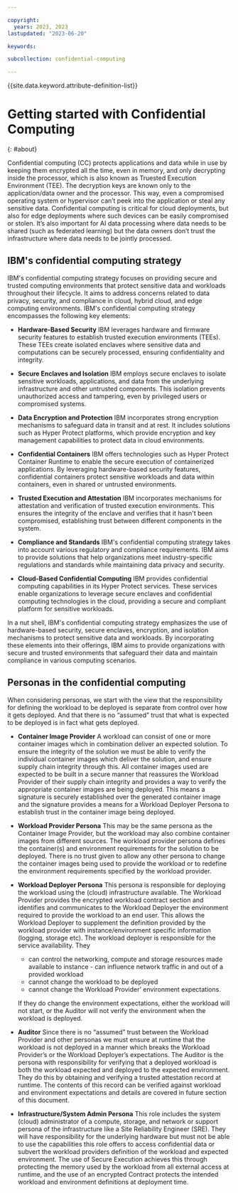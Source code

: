 ```yaml
---

copyright:
  years: 2023, 2023
lastupdated: "2023-06-20"

keywords: 

subcollection: confidential-computing

---
```


{{site.data.keyword.attribute-definition-list}}

# Getting started with Confidential Computing
{: #about}

Confidential computing (CC) protects applications and data while in use by keeping them encrypted all the time, even in memory, and only decrypting inside the processor, which is also known as Truested Execution Environment (TEE). The decryption keys are known only to the application/data owner and the processor. This way, even a compromised operating system or hypervisor can’t peek into the application or steal any sensitive data. Confidential computing is critical for cloud deployments, but also for edge deployments where such devices can be easily compromised or stolen. It’s also important for AI data processing where data needs to be shared (such as federated learning) but the data owners don’t trust the infrastructure where data needs to be jointly processed.

## IBM's confidential computing strategy


IBM's confidential computing strategy focuses on providing secure and trusted computing environments that protect sensitive data and workloads throughout their lifecycle. It aims to address concerns related to data privacy, security, and compliance in cloud, hybrid cloud, and edge computing environments. IBM's confidential computing strategy encompasses the following key elements:

- **Hardware-Based Security**
   IBM leverages hardware and firmware security features to establish trusted execution environments (TEEs). These TEEs create isolated enclaves where sensitive data and computations can be securely processed, ensuring confidentiality and integrity.

- **Secure Enclaves and Isolation**
   IBM employs secure enclaves to isolate sensitive workloads, applications, and data from the underlying infrastructure and other untrusted components. This isolation prevents unauthorized access and tampering, even by privileged users or compromised systems.

- **Data Encryption and Protection**
   IBM incorporates strong encryption mechanisms to safeguard data in transit and at rest. It includes solutions such as Hyper Protect platforms, which provide encryption and key management capabilities to protect data in cloud environments.

- **Confidential Containers**
   IBM offers technologies such as Hyper Protect Container Runtime to enable the secure execution of containerized applications. By leveraging hardware-based security features, confidential containers protect sensitive workloads and data within containers, even in shared or untrusted environments.

- **Trusted Execution and Attestation**
  IBM incorporates mechanisms for attestation and verification of trusted execution environments. This ensures the integrity of the enclave and verifies that it hasn't been compromised, establishing trust between different components in the system.

- **Compliance and Standards**
  IBM's confidential computing strategy takes into account various regulatory and compliance requirements. IBM aims to provide solutions that help organizations meet industry-specific regulations and standards while maintaining data privacy and security.

- **Cloud-Based Confidential Computing**
   IBM provides confidential computing capabilities in its Hyper Protect services. These services enable organizations to leverage secure enclaves and confidential computing technologies in the cloud, providing a secure and compliant platform for sensitive workloads.

In a nut shell, IBM's confidential computing strategy emphasizes the use of hardware-based security, secure enclaves, encryption, and isolation mechanisms to protect sensitive data and workloads. By incorporating these elements into their offerings, IBM aims to provide organizations with secure and trusted environments that safeguard their data and maintain compliance in various computing scenarios.



## Personas in the confidential computing

When considering personas, we start with the view that the responsibility for defining the workload to be deployed is separate from control over how it gets deployed. And that there is no “assumed” trust that what is expected to be deployed is in fact what gets deployed.

- **Container Image Provider**
  A workload can consist of one or more container images which in combination deliver an expected solution. To ensure the integrity of the solution we must be able to verify the individual container images which deliver the solution, and ensure supply chain integrity through this.
  All container images used are expected to be built in a secure manner that reassures the Workload Provider of their supply chain integrity and provides a way to verify the appropriate container images are being deployed. This means a signature is securely established over the generated container image and the signature provides a means for a Workload Deployer Persona to establish trust in the container image being deployed.

- **Workload Provider Persona**
  This may be the same persona as the Container Image Provider, but the workload may also combine container images from different sources. The workload provider persona defines the container(s) and environment requirements for the solution to be deployed. There is no trust given to allow any other persona to change the container images being used to provide the workload or to redefine the environment requirements specified by the workload provider.

- **Workload Deployer Persona**
  This persona is responsible for deploying the workload using the (cloud) infrastructure available. The Workload Provider provides the encrypted workload contract section and identifies and communicates to the Workload Deployer the environment required to provide the workload to an end user. This allows the Workload Deployer to supplement the definition provided by the workload provider with instance/environment specific information (logging, storage etc). 
  The workload deployer is responsible for the service availability. They
    * can control the networking, compute and storage resources made available to instance - can influence network traffic in and out of a provided workload
    * cannot change the workload to be deployed
    * cannot change the Workload Provider’ environment expectations.

  If they do change the environment expectations, either the workload will not start, or the Auditor will not verify the environment when the workload is deployed.

- **Auditor**
  Since there is no “assumed” trust between the Workload Provider and other personas we must ensure at runtime that the workload is not deployed in a manner which breaks the Workload Provider’s or the Workload Deployer’s expectations.
  The Auditor is the persona with responsibility for verifying that a deployed workload is both the workload expected and deployed to the expected environment. They do this by obtaining and verifying a trusted attestation record at runtime. The contents of this record can be verified against workload and environment expectations and details are covered in future section of this document.

- **Infrastructure/System Admin Persona**
  This role includes the system (cloud) administrator of a compute, storage, and network or support persona of the infrastructure like a Site Reliability Engineer (SRE). They will have responsibility for the underlying hardware but must not be able to use the capabilities this role offers to access confidential data or subvert the workload providers definition of the workload and expected environment. The use of Secure Execution achieves this through protecting the memory used by the workload from all external access at runtime, and the use of an encrypted Contract protects the intended workload and environment definitions at deployment time.
 


